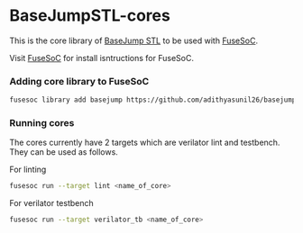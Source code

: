# BaseJumpSTL-cores

This is the core library of [BaseJump STL](https://github.com/bespoke-silicon-group/basejump_stl) to be used with [FuseSoC](https://github.com/olofk/fusesoc).

Visit [FuseSoC](https://github.com/olofk/fusesoc) for install isntructions for FuseSoC.

### Adding core library to FuseSoC
```bash
fusesoc library add basejump https://github.com/adithyasunil26/basejump_stl_cores
```

### Running cores
The cores currently have 2 targets which are verilator lint and testbench. They can be used as follows.

For linting
```bash
fusesoc run --target lint <name_of_core>
```

For verilator testbench
```bash
fusesoc run --target verilator_tb <name_of_core>
```
